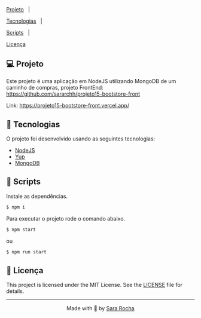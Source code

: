 <h2  align="center">


</h2>


<p  align="center">

<a  href="#-projeto">Projeto</a>&nbsp;&nbsp;&nbsp;|&nbsp;&nbsp;&nbsp;

<a  href="#-tecnologias">Tecnologias</a>&nbsp;&nbsp;&nbsp;|&nbsp;&nbsp;&nbsp;

<a  href="#-scripts">Scripts</a>&nbsp;&nbsp;&nbsp;|&nbsp;&nbsp;&nbsp;

<a  href="#-licença">Licença</a>

</p>

  
## 💻 Projeto


Este projeto é uma aplicação em NodeJS utilizando MongoDB de um carrinho de compras, projeto FrontEnd: https://github.com/sararchh/projeto15-bootstore-front

Link: https://projeto15-bootstore-front.vercel.app/


## 🧪 Tecnologias


O projeto foi desenvolvido usando as seguintes tecnologias:
  

- [NodeJS](https://nodejs.org/en/docs/)
- [Yup](https://www.npmjs.com/package/yup)
- [MongoDB](https://www.mongodb.com/)


## 📝 Scripts

Instale as dependências.

  
```bash
$ npm i
```

  

Para executar o projeto rode o comando abaixo.

```bash
$ npm start
```
ou
```bash
$ npm run start
```
  
  

## 📝 Licença

  

This project is licensed under the MIT License. See the [LICENSE](LICENSE.md) file for details.

  

---
<p  align="center">Made with 💜 by <a  href="https://github.com/sararchh"  target="_blank">Sara Rocha</a></p>

